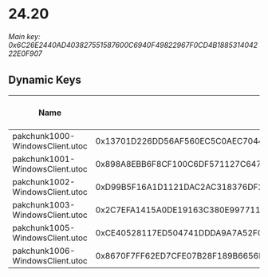 # 24.20

###### *Main key: 0x6C26E2440AD403827551587600C6940F49822967F0CD4B188531404222E0F907*

## Dynamic Keys

| Name                            | Key                                                                | High Res Textures |
|---------------------------------|--------------------------------------------------------------------|-------------------|
| pakchunk1000-WindowsClient.utoc | 0x13701D226DD56AF560EC5C0AEC704416BE9EDEC139D8850BEAB6631859BD402A | ❌                 |
| pakchunk1001-WindowsClient.utoc | 0x898A8EBB6F8CF100C6DF571127C64743B679797A533924C4BD77207C34AA5538 | ❌                 |
| pakchunk1002-WindowsClient.utoc | 0xD99B5F16A1D1121DAC2AC318376DF25BED9277439234DE421C677FAA55D577B9 | ✔️                 |
| pakchunk1003-WindowsClient.utoc | 0x2C7EFA1415A0DE19163C380E99771163F603DF737FE84E2A431A8A52F229D280 | ❌                 |
| pakchunk1005-WindowsClient.utoc | 0xCE40528117ED504741DDDA9A7A52F0685231C95BF70300DB75CC1CE61B20FBE9 | ❌                 |
| pakchunk1006-WindowsClient.utoc | 0x8670F7FF62ED7CFE07B28F189B6656E18E06D32D440EF42F62FB930A8CE29283 | ❌                 |
